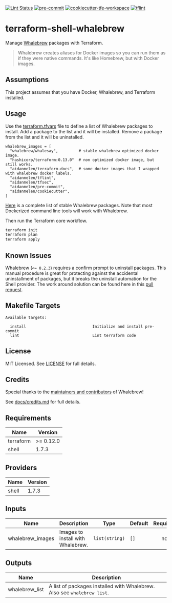 [![Lint Status](https://github.com/aidanmelen/terraform-shell-whalebrew/workflows/Lint/badge.svg)](https://github.com/aidanmelen/terraform-shell-whalebrew/actions)
[![pre-commit](https://img.shields.io/badge/pre--commit-enabled-brightgreen?logo=pre-commit&logoColor=white)](https://github.com/pre-commit/pre-commit)
[![cookiecutter-tfe-workspace](https://img.shields.io/badge/cookiecutter--tfe--workspace-enabled-brightgreen)](https://github.com/ps-data/cookiecutter-tfe-workspace)
[![tflint](https://img.shields.io/badge/code--style-tflint-black)](https://github.com/terraform-linters/tflint)


# terraform-shell-whalebrew

Manage [Whalebrew](https://github.com/whalebrew/whalebrew) packages with Terraform.

> Whalebrew creates aliases for Docker images so you can run them as if they were native commands. It's like Homebrew, but with Docker images.

## Assumptions

This project assumes that you have Docker, Whalebrew, and Terraform installed.

## Usage

Use the [terraform.tfvars](https://github.com/aidanmelen/terraform-shell-whalebrew/blob/main/terraform.tfvars) file to define a list of Whalebrew packages to install. Add a package to the list and it will be installed. Remove a package from the list and it will be uninstalled.

```
whalebrew_images = [
  "whalebrew/whalesay",         # stable whalebrew optimized docker image.
  "hashicorp/terraform:0.13.0"  # non optimized docker image, but still works.
  "aidanmelen/terraform-docs",  # some docker images that I wrapped with whalebrew docker labels.
  "aidanmelen/tflint",
  "aidanmelen/tfsec",
  "aidanmelen/pre-commit",
  "aidanmelen/cookiecutter",
]
```

[Here](https://github.com/whalebrew/whalebrew-packages/) is a complete list of stable Whalebrew packages. Note that most Dockerized command line tools will work with Whalebrew.

Then run the Terraform core workflow.

```bash
terraform init
terraform plan
terraform apply
```

## Known Issues

Whalebrew (`<= 0.2.3`) requires a confirm prompt to uninstall packages. This manual procedure is great for protecting against the accidental uninstallment of packages, but it breaks the uninstall automation for the Shell provider. The work around solution can be found here in this [pull request](https://github.com/whalebrew/whalebrew/pull/107).

## Makefile Targets

```text
Available targets:

  install                             Initialize and install pre-commit
  lint                                Lint terraform code
```

## License

MIT Licensed. See [LICENSE](https://github.com/aidanmelen/terraform-shell-whalebrew/tree/master/LICENSE) for full details.

## Credits

Special thanks to the [maintainers and contributors](https://github.com/whalebrew/whalebrew/graphs/contributors) of Whalebrew!

See [docs/credits.md](https://github.com/aidanmelen/terraform-shell-whalebrew/tree/master/docs/credits.md) for full details.


<!-- BEGINNING OF PRE-COMMIT-TERRAFORM DOCS HOOK -->
## Requirements

| Name | Version |
|------|---------|
| terraform | >= 0.12.0 |
| shell | 1.7.3 |

## Providers

| Name | Version |
|------|---------|
| shell | 1.7.3 |

## Inputs

| Name | Description | Type | Default | Required |
|------|-------------|------|---------|:--------:|
| whalebrew\_images | Images to install with Whalebrew. | `list(string)` | `[]` | no |

## Outputs

| Name | Description |
|------|-------------|
| whalebrew\_list | A list of packages installed with Whalebrew. Also see `whalebrew list`. |

<!-- END OF PRE-COMMIT-TERRAFORM DOCS HOOK -->
